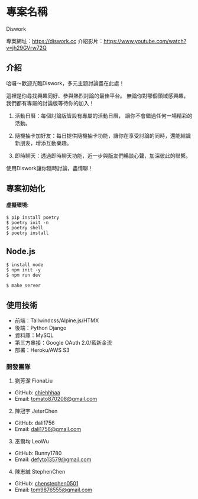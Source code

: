 # 專案名稱
Diswork

專案網址：https://diswork.cc
介紹影片：https://www.youtube.com/watch?v=jh29GVrw72Q

## 介紹
哈囉～歡迎光臨Diswork，多元主題討論盡在此處！

這裡是你尋找興趣同好、參與熱烈討論的最佳平台。
無論你對哪個領域感興趣，我們都有專屬的討論版等待你的加入！

1. 活動日曆：每個討論版皆設有專屬的活動日曆， 讓你不會錯過任何一場精彩的活動。

2. 隨機抽卡加好友：每日提供隨機抽卡功能，讓你在享受討論的同時，還能結識新朋友，增添互動樂趣。

3. 即時聊天：透過即時聊天功能，近一步與版友們暢談心聲，加深彼此的聯繫。

使用Diswork讓你隨時討論，盡情聊！
   

## 專案初始化
#### 虛擬環境:
```
$ pip install poetry
$ poetry init -n
$ poetry shell
$ poetry install
```
## Node.js
```
$ install node
$ npm init -y
$ npm run dev
```
```
$ make server
```

## 使用技術
- 前端：Tailwindcss/Alpine.js/HTMX
- 後端：Python Django
- 資料庫：MySQL
- 第三方串接：Google OAuth 2.0/藍新金流
- 部署：Heroku/AWS S3

### 開發團隊
1. 劉芳潔 FionaLiu
  - GitHub: [chiehhhaa](https://github.com/chiehhhaa)
  - Email: tomato870208@gmail.com
2. 陳冠宇 JeterChen
  - GitHub: dali1756
  - Email: dali1756@gmail.com
3. 巫爾均 LeoWu
  - GitHub: Bunny1780
  - Email: defyto13579@gmail.com
4. 陳志誠 StephenChen
  - GitHub: [chenstephen0501](https://github.com/chenstephen0501)
  - Email: tom9876555@gmail.com
